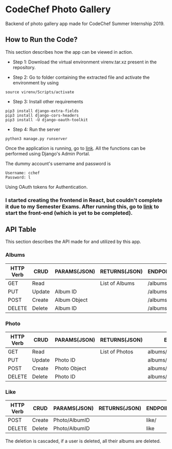 # CodeChef Photo Gallery
Backend of photo gallery app made for CodeChef Summer Internship 2019.

## How to Run the Code?
This section describes how the app can be viewed in action.

* Step 1: Download the virtual environment virenv.tar.xz present in the repository.

* Step 2: Go to folder containing the extracted file and activate the environment by using
```
source virenv/Scripts/activate
```
* Step 3: Install other requirements
```
pip3 install django-extra-fields
pip3 install django-cors-headers
pip3 install -U django-oauth-toolkit
```
* Step 4: Run the server
```
python3 manage.py runserver
```
Once the application is running, go to [link](http://127.0.0.1:8000/admin/).
All the functions can be performed using Django's Admin Portal.

The dummy account's username and password is  
```
Username: cchef
Password: l
```
Using OAuth tokens for Authentication.

### I started creating the frontend in React, but couldn't complete it due to my Semester Exams. After running this, go to [link](https://github.com/gkashish/photo_gallery_app_front_end) to start the front-end (which is yet to be completed).

## API Table
This section describes the API made for and utilized by this app.

### Albums
| HTTP Verb | CRUD   | PARAMS(JSON) | RETURNS(JSON)  | ENDPOINT   |
|-----------|--------|--------------|----------------| -----------|
| GET       | Read   |              | List of Albums | /albums    |
| PUT       | Update | Album ID     |                | /albums    |
| POST      | Create | Album Object |                | /albums    |
| DELETE    | Delete | Album ID     |                | /albums    |

### Photo 
| HTTP Verb | CRUD   | PARAMS(JSON) | RETURNS(JSON)  | ENDPOINT                 |
|-----------|--------|--------------|----------------| -------------------------|
| GET       | Read   |              | List of Photos | albums/<int:pk>/photos/  |
| PUT       | Update | Photo ID     |                | albums/<int:pk>/addphoto/|
| POST      | Create | Photo Object |                | albums/<int:pk>/photos/  |
| DELETE    | Delete | Photo ID     |                | albums/<int:pk>/photos/  |

### Like 
| HTTP Verb | CRUD   | PARAMS(JSON) | RETURNS(JSON)  | ENDPOINT                 |
|-----------|--------|--------------|----------------| -------------------------|
| POST      | Create | Photo/AlbumID|                | like/                    |
| DELETE    | Delete | Photo/AlbumID|                | like                     |

The deletion is cascaded, if a user is deleted, all their albums are deleted.
